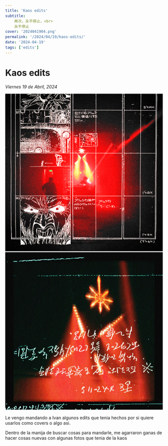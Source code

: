 ```yaml
---
title: 'Kaos edits'
subtitle: 
    再次，永不停止，<br>
    永不停止
cover: '2024041904.png'
permalink: '/2024/04/19/kaos-edits/'
date: '2024-04-19'
tags: ['edits']
---
```


# Kaos edits

*Viernes 19 de Abril, 2024*

<div class="full-view-width">
    <div class="gallery">
        <img class="img-viewable" src="2024041903.png" alt="">
        <img class="img-viewable" src="2024041904.png" alt="">
    </div>
</div>

Le vengo mandando a Ivan algunos edits que tenia hechos
por si quiere usarlos como covers o algo asi.

Dentro de la manija de buscar cosas para mandarle, 
me agarraron ganas de hacer cosas nuevas con algunas 
fotos que tenia de la kaos

